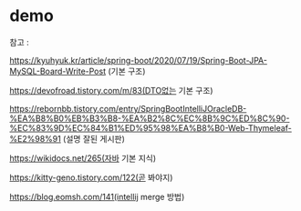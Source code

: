 # demo

참고 :

https://kyuhyuk.kr/article/spring-boot/2020/07/19/Spring-Boot-JPA-MySQL-Board-Write-Post (기본 구조)

https://devofroad.tistory.com/m/83(DTO없는 기본 구조)

https://rebornbb.tistory.com/entry/SpringBootIntelliJOracleDB-%EA%B8%B0%EB%B3%B8-%EA%B2%8C%EC%8B%9C%ED%8C%90-%EC%83%9D%EC%84%B1%ED%95%98%EA%B8%B0-Web-Thymeleaf-%E2%98%91
(설명 잘된 게시판)

https://wikidocs.net/265(자바 기본 지식)

https://kitty-geno.tistory.com/122(곧 봐야지)

https://blog.eomsh.com/141(intellij merge 방법)
